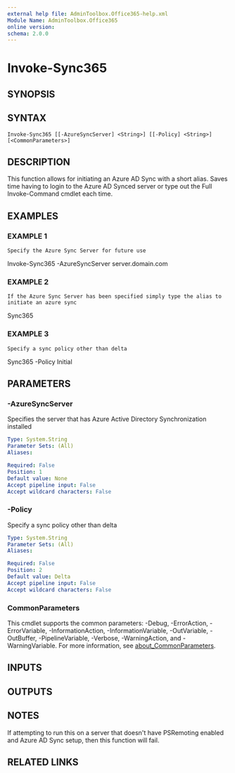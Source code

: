 ```yaml
---
external help file: AdminToolbox.Office365-help.xml
Module Name: AdminToolbox.Office365
online version:
schema: 2.0.0
---
```


# Invoke-Sync365

## SYNOPSIS

## SYNTAX

```
Invoke-Sync365 [[-AzureSyncServer] <String>] [[-Policy] <String>] [<CommonParameters>]
```

## DESCRIPTION
This function allows for initiating an Azure AD Sync with a short alias.
Saves time having to login to the Azure AD Synced server or type out the Full Invoke-Command cmdlet each time.

## EXAMPLES

### EXAMPLE 1
```
Specify the Azure Sync Server for future use
```

Invoke-Sync365 -AzureSyncServer server.domain.com

### EXAMPLE 2
```
If the Azure Sync Server has been specified simply type the alias to initiate an azure sync
```

Sync365

### EXAMPLE 3
```
Specify a sync policy other than delta
```

Sync365 -Policy Initial

## PARAMETERS

### -AzureSyncServer
Specifies the server that has Azure Active Directory Synchronization installed

```yaml
Type: System.String
Parameter Sets: (All)
Aliases:

Required: False
Position: 1
Default value: None
Accept pipeline input: False
Accept wildcard characters: False
```

### -Policy
Specify a sync policy other than delta

```yaml
Type: System.String
Parameter Sets: (All)
Aliases:

Required: False
Position: 2
Default value: Delta
Accept pipeline input: False
Accept wildcard characters: False
```

### CommonParameters
This cmdlet supports the common parameters: -Debug, -ErrorAction, -ErrorVariable, -InformationAction, -InformationVariable, -OutVariable, -OutBuffer, -PipelineVariable, -Verbose, -WarningAction, and -WarningVariable. For more information, see [about_CommonParameters](http://go.microsoft.com/fwlink/?LinkID=113216).

## INPUTS

## OUTPUTS

## NOTES
If attempting to run this on a server that doesn't have PSRemoting enabled and Azure AD Sync setup, then this function will fail.

## RELATED LINKS
